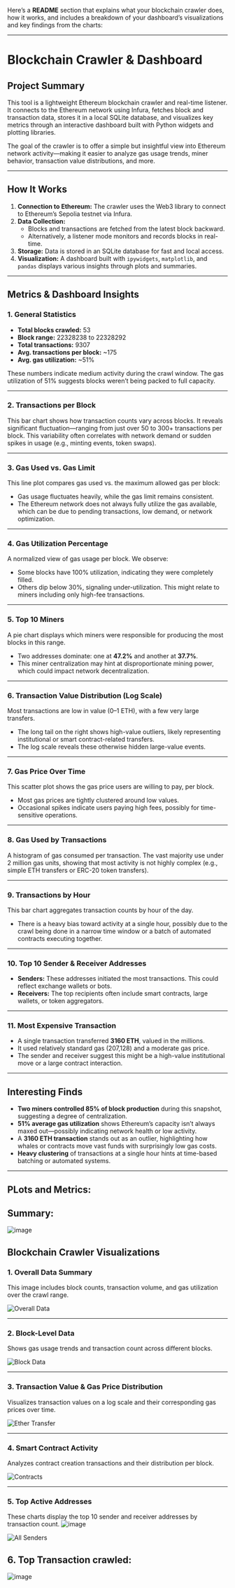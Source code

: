 Here’s a **README** section that explains what your blockchain crawler does, how it works, and includes a breakdown of your dashboard’s visualizations and key findings from the charts:

---

# Blockchain Crawler & Dashboard

## Project Summary
This tool is a lightweight Ethereum blockchain crawler and real-time listener. It connects to the Ethereum network using Infura, fetches block and transaction data, stores it in a local SQLite database, and visualizes key metrics through an interactive dashboard built with Python widgets and plotting libraries.

The goal of the crawler is to offer a simple but insightful view into Ethereum network activity—making it easier to analyze gas usage trends, miner behavior, transaction value distributions, and more.

---

## How It Works
1. **Connection to Ethereum:** The crawler uses the Web3 library to connect to Ethereum’s Sepolia testnet via Infura.
2. **Data Collection:**
   - Blocks and transactions are fetched from the latest block backward.
   - Alternatively, a listener mode monitors and records blocks in real-time.
3. **Storage:** Data is stored in an SQLite database for fast and local access.
4. **Visualization:** A dashboard built with `ipywidgets`, `matplotlib`, and `pandas` displays various insights through plots and summaries.

---

## Metrics & Dashboard Insights

### 1. **General Statistics**
- **Total blocks crawled:** 53
- **Block range:** 22328238 to 22328292
- **Total transactions:** 9307
- **Avg. transactions per block:** ~175
- **Avg. gas utilization:** ~51%

These numbers indicate medium activity during the crawl window. The gas utilization of 51% suggests blocks weren’t being packed to full capacity.

---

### 2. **Transactions per Block**
This bar chart shows how transaction counts vary across blocks. It reveals significant fluctuation—ranging from just over 50 to 300+ transactions per block. This variability often correlates with network demand or sudden spikes in usage (e.g., minting events, token swaps).

---

### 3. **Gas Used vs. Gas Limit**
This line plot compares gas used vs. the maximum allowed gas per block:
- Gas usage fluctuates heavily, while the gas limit remains consistent.
- The Ethereum network does not always fully utilize the gas available, which can be due to pending transactions, low demand, or network optimization.

---

### 4. **Gas Utilization Percentage**
A normalized view of gas usage per block. We observe:
- Some blocks have 100% utilization, indicating they were completely filled.
- Others dip below 30%, signaling under-utilization. This might relate to miners including only high-fee transactions.

---

### 5. **Top 10 Miners**
A pie chart displays which miners were responsible for producing the most blocks in this range.
- Two addresses dominate: one at **47.2%** and another at **37.7%**.
- This miner centralization may hint at disproportionate mining power, which could impact network decentralization.

---

### 6. **Transaction Value Distribution (Log Scale)**
Most transactions are low in value (0–1 ETH), with a few very large transfers.
- The long tail on the right shows high-value outliers, likely representing institutional or smart contract-related transfers.
- The log scale reveals these otherwise hidden large-value events.

---

### 7. **Gas Price Over Time**
This scatter plot shows the gas price users are willing to pay, per block.
- Most gas prices are tightly clustered around low values.
- Occasional spikes indicate users paying high fees, possibly for time-sensitive operations.

---

### 8. **Gas Used by Transactions**
A histogram of gas consumed per transaction. The vast majority use under 2 million gas units, showing that most activity is not highly complex (e.g., simple ETH transfers or ERC-20 token transfers).

---

### 9. **Transactions by Hour**
This bar chart aggregates transaction counts by hour of the day.
- There is a heavy bias toward activity at a single hour, possibly due to the crawl being done in a narrow time window or a batch of automated contracts executing together.

---

### 10. **Top 10 Sender & Receiver Addresses**
- **Senders:** These addresses initiated the most transactions. This could reflect exchange wallets or bots.
- **Receivers:** The top recipients often include smart contracts, large wallets, or token aggregators.

---

### 11. **Most Expensive Transaction**
- A single transaction transferred **3160 ETH**, valued in the millions.
- It used relatively standard gas (207,128) and a moderate gas price.
- The sender and receiver suggest this might be a high-value institutional move or a large contract interaction.

---

## Interesting Finds
- **Two miners controlled 85% of block production** during this snapshot, suggesting a degree of centralization.
- **51% average gas utilization** shows Ethereum’s capacity isn’t always maxed out—possibly indicating network health or low activity.
- A **3160 ETH transaction** stands out as an outlier, highlighting how whales or contracts move vast funds with surprisingly low gas costs.
- **Heavy clustering** of transactions at a single hour hints at time-based batching or automated systems.

---

## PLots and Metrics:
## Summary:
![image](https://github.com/user-attachments/assets/0470f0eb-8aa2-47b3-b003-2517a6d6002b)

## Blockchain Crawler Visualizations

### 1. Overall Data Summary
This image includes block counts, transaction volume, and gas utilization over the crawl range.

![Overall Data](Overall-Data.png)

---

### 2. Block-Level Data
Shows gas usage trends and transaction count across different blocks.

![Block Data](Block-Data.png)

---

### 3. Transaction Value & Gas Price Distribution
Visualizes transaction values on a log scale and their corresponding gas prices over time.

![Ether Transfer](Eather%20Transfer.png)

---

### 4. Smart Contract Activity
Analyzes contract creation transactions and their distribution per block.

![Contracts](Contracts.png)


---

### 5. Top Active Addresses
These charts display the top 10 sender and receiver addresses by transaction count.
![image](https://github.com/user-attachments/assets/10c4d963-b120-48ac-8246-9a771f93310c)


![All Senders](All-Senders.png)

## 6. Top Transaction crawled:
![image](https://github.com/user-attachments/assets/d5fc9a70-5204-4b53-8792-19802cf8c3f7)

